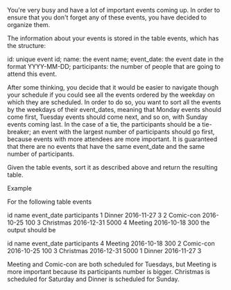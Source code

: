 You're very busy and have a lot of important events coming up. In order to ensure that you don't forget any of these events, you have decided to organize them.

The information about your events is stored in the table events, which has the structure:

id: unique event id;
name: the event name;
event_date: the event date in the format YYYY-MM-DD;
participants: the number of people that are going to attend this event.

After some thinking, you decide that it would be easier to navigate though your schedule if you could see all the events ordered by the weekday on which they are scheduled. In order to do so, you want to sort all the events by the weekdays of their event_dates, meaning that Monday events should come first, Tuesday events should come next, and so on, with Sunday events coming last. In the case of a tie, the participants should be a tie-breaker; an event with the largest number of participants should go first, because events with more attendees are more important. It is guaranteed that there are no events that have the same event_date and the same number of participants.

Given the table events, sort it as described above and return the resulting table.

Example

For the following table events

id	name	    event_date	participants
1	Dinner	    2016-11-27	3
2	Comic-con	2016-10-25	100
3	Christmas	2016-12-31	5000
4	Meeting	    2016-10-18	300
the output should be

id	name	    event_date	participants
4	Meeting	    2016-10-18	300
2	Comic-con	2016-10-25	100
3	Christmas	2016-12-31	5000
1	Dinner	    2016-11-27	3

Meeting and Comic-con are both scheduled for Tuesdays, but Meeting is more important because its participants number is bigger. Christmas is scheduled for Saturday and Dinner is scheduled for Sunday.